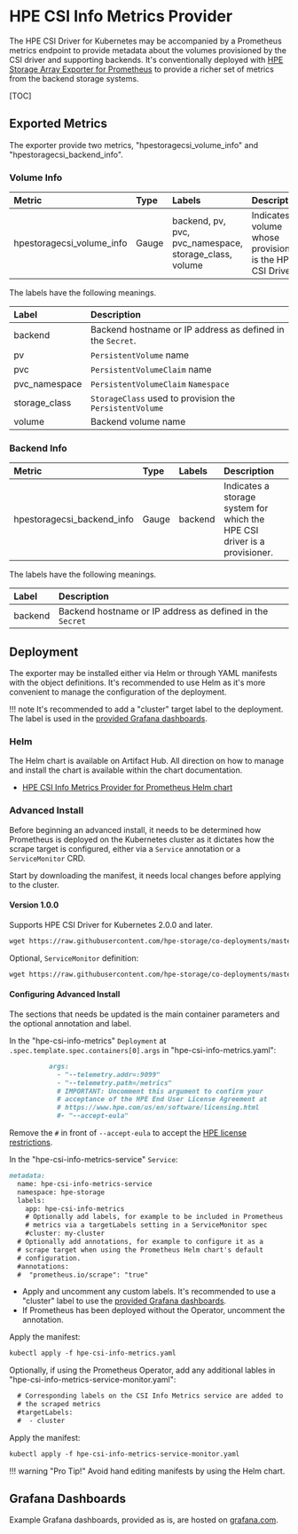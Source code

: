 # HPE CSI Info Metrics Provider

The HPE CSI Driver for Kubernetes may be accompanied by a Prometheus metrics endpoint to provide metadata about the volumes provisioned by the CSI driver and supporting backends. It's conventionally deployed with [HPE Storage Array Exporter for Prometheus](https://hpe-storage.github.io/array-exporter) to provide a richer set of metrics from the backend storage systems.

[TOC]

## Exported Metrics

The exporter provide two metrics, "hpestoragecsi_volume_info" and "hpestoragecsi_backend_info".

### Volume Info

| Metric | Type | Labels | Description |
| :------------------------ | :---- | :----------------------------------------------------- | :---------------------------------------------------------- |
| hpestoragecsi_volume_info | Gauge | backend, pv, pvc, pvc_namespace, storage_class, volume | Indicates a volume whose provisioner is the HPE CSI Driver. |

The labels have the following meanings.

| Label | Description |
| :------------ | :--------------------------------------------------------- |
| backend       | Backend hostname or IP address as defined in the `Secret`. |
| pv            | `PersistentVolume` name                                    |
| pvc           | `PersistentVolumeClaim` name                               |
| pvc_namespace | `PersistentVolumeClaim` `Namespace`                        |
| storage_class | `StorageClass` used to provision the `PersistentVolume`    |
| volume        | Backend volume name                                        |

### Backend Info

| Metric | Type | Labels | Description |
| :------------------------- | :----- | :------ | :------------------------------------------------------------------------ |
| hpestoragecsi_backend_info | Gauge  | backend | Indicates a storage system for which the HPE CSI driver is a provisioner. |

The labels have the following meanings.

| Label | Description |
| :------ | :-------------------------------------------------------- |
| backend | Backend hostname or IP address as defined in the `Secret` |

## Deployment

The exporter may be installed either via Helm or through YAML manifests with the object definitions. It's recommended to use Helm as it's more convenient to manage the configuration of the deployment.

!!! note
    It's recommended to add a "cluster" target label to the deployment. The label is used in the [provided Grafana dashboards](https://grafana.com/orgs/hpestorage/dashboards).

### Helm

The Helm chart is available on Artifact Hub. All direction on how to manage and install the chart is available within the chart documentation.

- [HPE CSI Info Metrics Provider for Prometheus Helm chart](https://artifacthub.io/packages/helm/hpe-storage/hpe-csi-info-metrics)

### Advanced Install

Before beginning an advanced install, it needs to be determined how Prometheus is deployed on the Kubernetes cluster as it dictates how the scrape target is configured, either via a `Service` annotation or a `ServiceMonitor` CRD.

Start by downloading the manifest, it needs local changes before applying to the cluster.

#### Version 1.0.0

Supports HPE CSI Driver for Kubernetes 2.0.0 and later.

```markdown
wget https://raw.githubusercontent.com/hpe-storage/co-deployments/master/yaml/csi-info-metrics/v1.0.0/hpe-csi-info-metrics.yaml
```

Optional, `ServiceMonitor` definition:

```markdown
wget https://raw.githubusercontent.com/hpe-storage/co-deployments/master/yaml/csi-info-metrics/v1.0.0/hpe-csi-info-metrics-service-monitor.yaml
```

#### Configuring Advanced Install

The sections that needs be updated is the main container parameters and the optional annotation and label.

In the "hpe-csi-info-metrics" `Deployment` at `.spec.template.spec.containers[0].args` in "hpe-csi-info-metrics.yaml":

```markdown
          args:
            - "--telemetry.addr=:9099"
            - "--telemetry.path=/metrics"
            # IMPORTANT: Uncomment this argument to confirm your
            # acceptance of the HPE End User License Agreement at
            # https://www.hpe.com/us/en/software/licensing.html
            #- "--accept-eula"
```

Remove the `#` in front of `--accept-eula` to accept the [HPE license restrictions](https://www.hpe.com/us/en/software/licensing.html).

In the "hpe-csi-info-metrics-service" `Service`:

```markdown
metadata:
  name: hpe-csi-info-metrics-service
  namespace: hpe-storage
  labels:
    app: hpe-csi-info-metrics
    # Optionally add labels, for example to be included in Prometheus
    # metrics via a targetLabels setting in a ServiceMonitor spec
    #cluster: my-cluster
  # Optionally add annotations, for example to configure it as a
  # scrape target when using the Prometheus Helm chart's default
  # configuration.
  #annotations:
  #  "prometheus.io/scrape": "true"
```

- Apply and uncomment any custom labels. It's recommended to use a "cluster" label to use the [provided Grafana dashboards](https://grafana.com/orgs/hpestorage/dashboards).
- If Prometheus has been deployed without the Operator, uncomment the annotation.

Apply the manifest:

```markdown
kubectl apply -f hpe-csi-info-metrics.yaml
```

Optionally, if using the Prometheus Operator, add any additional lables in "hpe-csi-info-metrics-service-monitor.yaml":

```markdown
  # Corresponding labels on the CSI Info Metrics service are added to
  # the scraped metrics
  #targetLabels:
  #  - cluster
```

Apply the manifest:

```markdown
kubectl apply -f hpe-csi-info-metrics-service-monitor.yaml
```

!!! warning "Pro Tip!"
    Avoid hand editing manifests by using the Helm chart.

## Grafana Dashboards

Example Grafana dashboards, provided as is, are hosted on [grafana.com](https://grafana.com/orgs/hpestorage/dashboards).
